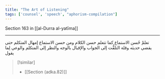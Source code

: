 ```yaml
---
title: "The Art of Listening"
tags: ['counsel', 'speech', "aphorism-compilation"]
---
```


 Section 163 in [[al-Durra al-yatīma]]

---
تعلمْ حُسن الاستماع كما تتعلم حسن الكلام ومن حسن الاستماع إمهال المتكلم حتى يقضي حديثه وقلة التلفُّت إلى الجواب والإقبال بالوجه والنظر إلى المتكلم والوعي لِما يقول

> [!similar]
> - [[Section (adka.82)]]
